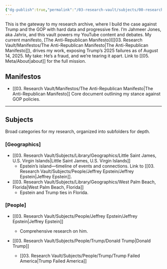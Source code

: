 ```yaml
---
{"dg-publish":true,"permalink":"/03-research-vault/subjects/00-research-introduction/","created":"2025-08-14T17:02:11.646-04:00","updated":"2025-08-15T04:51:01.938-04:00"}
---
```


This is the gateway to my research archive, where I build the case against Trump and the GOP with hard data and progressive fire. I’m Jahmeer Jones, aka Jahrix, and this vault powers my YouTube content and debates. My current manifesto, [The Anti-Republican Manifesto]([[03. Research Vault/Manifestos/The Anti-Republican Manifesto\|The Anti-Republican Manifesto]]), drives my work, exposing Trump’s 2025 failures as of August 14, 2025. My take: He’s a fraud, and we’re tearing it apart. Link to [[05. Meta/About\|about]] for the full mission.

## Manifestos

- [[03. Research Vault/Manifestos/The Anti-Republican Manifesto\|The Anti-Republican Manifesto]]
 Core document outlining my stance against GOP policies.

---
## Subjects

Broad categories for my research, organized into subfolders for depth.

### [Geographics]
- [[03. Research Vault/Subjects/Library/Geographics/Little Saint James, U.S. Virgin Islands\|Little Saint James, U.S. Virgin Islands]]
    - Epstein’s island—timeline of events and connections. Link to [[03. Research Vault/Subjects/People/Jeffrey Epstein/Jeffrey Epstein\|Jeffrey Epstein]].
- [[03. Research Vault/Subjects/Library/Geographics/West Palm Beach, Florida\|West Palm Beach, Florida]]
    - Epstein and Trump ties in Florida.
### [People]
- [[03. Research Vault/Subjects/People/Jeffrey Epstein/Jeffrey Epstein\|Jeffrey Epstein]]
    - Comprehensive research on him.

- [[03. Research Vault/Subjects/People/Trump/Donald Trump\|Donald Trump]]
    - [[03. Research Vault/Subjects/People/Trump/Trump Failed America\|Trump Failed America]]
  